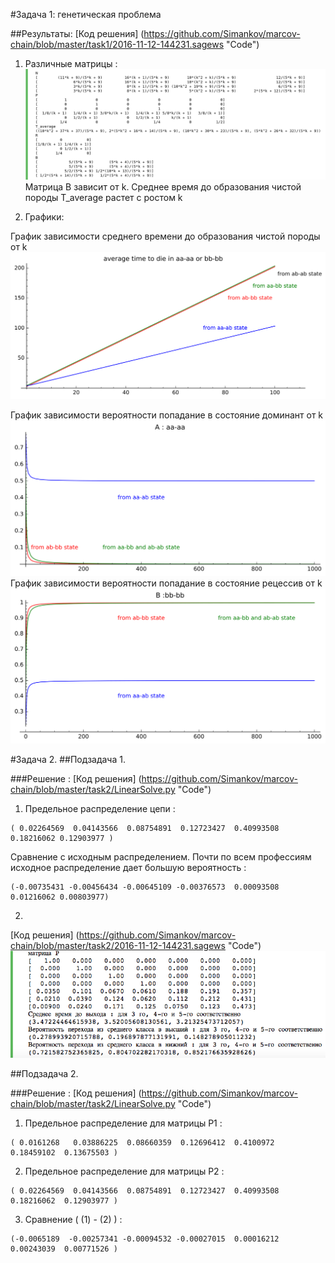 
#Задача 1: генетическая проблема

##Результаты:
[Код решения] (https://github.com/Simankov/marcov-chain/blob/master/task1/2016-11-12-144231.sagews "Code")
1. Различные матрицы : 
![alt text](screenshots/result.png "Matrixes")
Матрица B зависит от k. Среднее время до образования чистой породы T_average растет с ростом k

2. Графики:

График зависимости среднего времени до образования чистой породы от k
![alt text](screenshots/s1.png " probability of aa-aa or bb-bb")

График зависимости вероятности попадание в состояние доминант от k
![alt text](screenshots/s2.png " B: aa-aa")
График зависимости вероятности попадание в состояние рецессив от k
![alt text](screenshots/s3.png " B: bb-bb")


#Задача 2.
##Подзадача 1.

###Решение : 
[Код решения] (https://github.com/Simankov/marcov-chain/blob/master/task2/LinearSolve.py "Code")
1. Предельное распределение цепи : 
  ```
 ( 0.02264569  0.04143566  0.08754891  0.12723427  0.40993508  0.18216062 0.12903977 )
```  
Сравнение с исходным распределением. Почти по всем профессиям исходное распределение дает большую вероятность :

  ```
(-0.00735431 -0.00456434 -0.00645109 -0.00376573  0.00093508  0.01216062 0.00803977) 
```
2.  
[Код решения] (https://github.com/Simankov/marcov-chain/blob/master/task2/2016-11-12-144231.sagews "Code")
![alt text](screenshots/result2.png "task2.1")

##Подзадача 2. 

###Решение :
[Код решения] (https://github.com/Simankov/marcov-chain/blob/master/task2/LinearSolve.py "Code")
1. Предельное распределение для матрицы P1 :  

  ```
( 0.0161268   0.03886225  0.08660359  0.12696412  0.4100972   0.18459102  0.13675503 )
```    
2. Предельное распределение для матрицы P2 :  

  ```
  ( 0.02264569  0.04143566  0.08754891  0.12723427  0.40993508  0.18216062  0.12903977 )
```
3.  Сравнение ( (1) - (2) ) :
  
  ```
  (-0.0065189  -0.00257341 -0.00094532 -0.00027015  0.00016212  0.00243039  0.00771526 )
```
